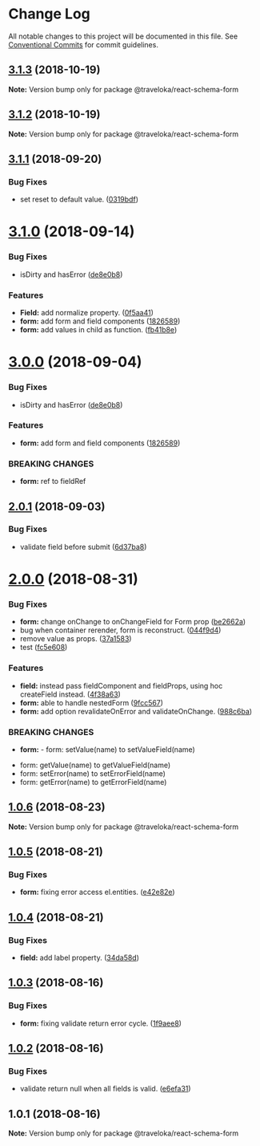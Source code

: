 # Change Log

All notable changes to this project will be documented in this file.
See [Conventional Commits](https://conventionalcommits.org) for commit guidelines.

<a name="3.1.3"></a>
## [3.1.3](https://github.com/Jekiwijaya/react-schema/compare/v3.1.2...v3.1.3) (2018-10-19)

**Note:** Version bump only for package @traveloka/react-schema-form





<a name="3.1.2"></a>
## [3.1.2](https://github.com/Jekiwijaya/react-schema/compare/v3.1.1...v3.1.2) (2018-10-19)

**Note:** Version bump only for package @traveloka/react-schema-form





<a name="3.1.1"></a>
## [3.1.1](https://github.com/Jekiwijaya/react-schema/compare/v3.1.0...v3.1.1) (2018-09-20)


### Bug Fixes

* set reset to default value. ([0319bdf](https://github.com/Jekiwijaya/react-schema/commit/0319bdf))





<a name="3.1.0"></a>
# [3.1.0](https://github.com/Jekiwijaya/react-schema/compare/v3.0.0...v3.1.0) (2018-09-14)


### Bug Fixes

* isDirty and hasError ([de8e0b8](https://github.com/Jekiwijaya/react-schema/commit/de8e0b8))


### Features

* **Field:** add normalize property. ([0f5aa41](https://github.com/Jekiwijaya/react-schema/commit/0f5aa41))
* **form:** add form and field components ([1826589](https://github.com/Jekiwijaya/react-schema/commit/1826589))
* **form:** add values in child as function. ([fb41b8e](https://github.com/Jekiwijaya/react-schema/commit/fb41b8e))


<a name="3.0.0"></a>
# [3.0.0](https://github.com/Jekiwijaya/react-schema/compare/v2.0.1...v3.0.0) (2018-09-04)


### Bug Fixes

* isDirty and hasError ([de8e0b8](https://github.com/Jekiwijaya/react-schema/commit/de8e0b8))


### Features

* **form:** add form and field components ([1826589](https://github.com/Jekiwijaya/react-schema/commit/1826589))


### BREAKING CHANGES

* **form:** ref to fieldRef





<a name="2.0.1"></a>
## [2.0.1](https://github.com/Jekiwijaya/react-schema/compare/v2.0.0...v2.0.1) (2018-09-03)


### Bug Fixes

* validate field before submit ([6d37ba8](https://github.com/Jekiwijaya/react-schema/commit/6d37ba8))





<a name="2.0.0"></a>
# [2.0.0](https://github.com/Jekiwijaya/react-schema/compare/v1.0.6...v2.0.0) (2018-08-31)


### Bug Fixes

* **form:** change onChange to onChangeField for Form prop ([be2662a](https://github.com/Jekiwijaya/react-schema/commit/be2662a))
* bug when container rerender, form is reconstruct. ([044f9d4](https://github.com/Jekiwijaya/react-schema/commit/044f9d4))
* remove value as props. ([37a1583](https://github.com/Jekiwijaya/react-schema/commit/37a1583))
* test ([fc5e608](https://github.com/Jekiwijaya/react-schema/commit/fc5e608))


### Features

* **field:** instead pass fieldComponent and fieldProps, using hoc createField instead. ([4f38a63](https://github.com/Jekiwijaya/react-schema/commit/4f38a63))
* **form:** able to handle nestedForm ([9fcc567](https://github.com/Jekiwijaya/react-schema/commit/9fcc567))
* **form:** add option revalidateOnError and validateOnChange. ([988c6ba](https://github.com/Jekiwijaya/react-schema/commit/988c6ba))


### BREAKING CHANGES

* **form:** - form: setValue(name) to setValueField(name)
- form: getValue(name) to getValueField(name)
- form: setError(name) to setErrorField(name)
- form: getError(name) to getErrorField(name)





<a name="1.0.6"></a>
## [1.0.6](https://github.com/Jekiwijaya/react-schema/compare/v1.0.5...v1.0.6) (2018-08-23)

**Note:** Version bump only for package @traveloka/react-schema-form





<a name="1.0.5"></a>
## [1.0.5](https://github.com/Jekiwijaya/react-schema/compare/v1.0.4...v1.0.5) (2018-08-21)


### Bug Fixes

* **form:** fixing error access el.entities. ([e42e82e](https://github.com/Jekiwijaya/react-schema/commit/e42e82e))





<a name="1.0.4"></a>
## [1.0.4](https://github.com/Jekiwijaya/react-schema/compare/v1.0.3...v1.0.4) (2018-08-21)


### Bug Fixes

* **field:** add label property. ([34da58d](https://github.com/Jekiwijaya/react-schema/commit/34da58d))





<a name="1.0.3"></a>
## [1.0.3](https://github.com/Jekiwijaya/react-schema/compare/v1.0.2...v1.0.3) (2018-08-16)


### Bug Fixes

* **form:** fixing validate return error cycle. ([1f9aee8](https://github.com/Jekiwijaya/react-schema/commit/1f9aee8))





<a name="1.0.2"></a>
## [1.0.2](https://github.com/Jekiwijaya/react-schema/compare/v1.0.1...v1.0.2) (2018-08-16)


### Bug Fixes

* validate return null when all fields is valid. ([e6efa31](https://github.com/Jekiwijaya/react-schema/commit/e6efa31))





<a name="1.0.1"></a>
## 1.0.1 (2018-08-16)

**Note:** Version bump only for package @traveloka/react-schema-form
